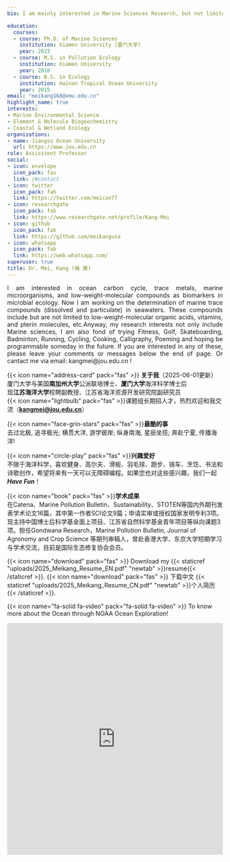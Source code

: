 ```yaml
--- 
bio: I am mainly interested in Marine Sciences Research, but not limited to Fitness, Golf, Skateboarding, Badminton, Running, Cycling, Cooking, Calligraphy, Poeming and maybe programmable in the future.

education:
  courses:
  - course: Ph.D. of Marine Sciences
    institution: Xiamen University (厦门大学)
    year: 2023
  - course: M.S. in Pollution Ecology
    institution: Xiamen University 
    year: 2018
  - course: B.S. in Ecology
    institution: Hainan Tropical Ocean University
    year: 2015
email: "meikang168@xmu.edu.cn"
highlight_name: true
interests:
- Marine Environmental Science
- Element & Molecule Biogeochemistry 
- Coastal & Wetland Ecology
organizations:
- name: Jiangsu Ocean University
  url: https://www.jou.edu.cn
role: Assisstent Professor
social:
- icon: envelope
  icon_pack: fas
  link: /#contact
- icon: twitter
  icon_pack: fab
  link: https://twitter.com/meican77
- icon: researchgate
  icon_pack: fab
  link: https://www.researchgate.net/profile/Kang-Mei
- icon: github
  icon_pack: fab
  link: https://github.com/meikangusa
- icon: whatsapp
  icon_pack: fab
  link: https://web.whatsapp.com/
superuser: true
title: Dr. Mei, Kang (梅 康)
---
```

<p style="text-align:justify">I am interested in ocean carbon cycle, trace metals, marine microorganisms, and low-weight-molecular compounds as biomarkers in microbial ecology. Now I am working on the determination of marine trace compounds (dissolved and particulate) in seawaters. These compounds include but are not limited to low-weight-molecular organic acids, vitamins, and pterin molecules, etc.Anyway, my research interests not only include Marine sciences, I am also fond of trying Fitness, Golf, Skateboarding, Badminton, Running, Cycling, Cooking, Calligraphy, Poeming and hoping be programmable someday in the future. If you are interested in any of these, please leave your comments or messages below the end of page. Or cantact me via email: kangmei@jou.edu.cn ! </p>

{{< icon name="address-card" pack="fas" >}} **关于我**（2025-06-01更新）<br>
厦门大学与美国**南加州大学**公派联培博士、**厦门大学**海洋科学博士后<br>
现**江苏海洋大学**校聘副教授、江苏省海洋资源开发研究院副研究员<br>
{{< icon name="lightbulb" pack="fas" >}}课题组长期招人才，热烈欢迎和我交流（**kangmei@jou.edu.cn**）

{{< icon name="face-grin-stars" pack="fas" >}}**最酷的事**<br>
去过北极, 追寻极光; 横贯大洋, 游学彼岸; 纵身南海, 星辰坐揽; 奔赴宁夏, 传播海洋!

{{< icon name="circle-play" pack="fas" >}}**兴趣爱好**<br>
不限于海洋科学，喜欢健身、高尔夫、滑板、羽毛球、跑步、骑车、烹饪、书法和诗歌创作，希望将来有一天可以无障碍编程。如果您也对这些感兴趣，我们一起***Have Fun***！

{{< icon name="book" pack="fas" >}}**学术成果**<br>
在Catena、Marine Pollution Bulletin、Sustainability、STOTEN等国内外期刊发表学术论文16篇，其中第一作者SCI论文9篇；申请实审或授权国家发明专利3项。现主持中国博士后科学基金面上项目、江苏省自然科学基金青年项目等纵向课题3项。担任Gondwana Research，Marine Pollution Bulletin, Journal of Agronomy and Crop Science 等期刊审稿人，曾赴香港大学、东京大学短期学习与学术交流，目前是国际生态修复协会会员。



{{< icon name="download" pack="fas" >}} Download my {{< staticref "uploads/2025_Meikang_Resume_EN.pdf" "newtab" >}}resumé{{< /staticref >}}.   {{< icon name="download" pack="fas" >}} 下载中文 {{< staticref "uploads/2025_Meikang_Resume_CN.pdf" "newtab" >}}个人简历{{< /staticref >}}.  

{{< icon name="fa-solid fa-video" pack="fa-solid fa-video" >}} To know more about the Ocean through NOAA Ocean Exploration!

<div style="justify-content: center; display: flex;">
<iframe width="960" height="540" 
  src="https://oceanexplorer.noaa.gov/video_playlist.html"
  frameborder="0" allow="accelerometer; autoplay; encrypted-media;
  gyroscope; picture-in-picture" allowfullscreen>
  </iframe>


